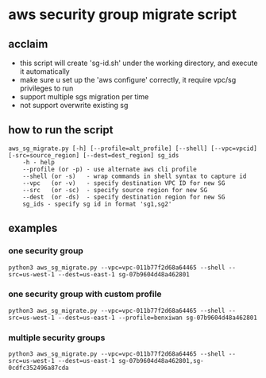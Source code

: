 # aws security group migrate script

## acclaim

- this script will create 'sg-id.sh' under the working directory, and execute it automatically
- make sure u set up the 'aws configure' correctly, it require vpc/sg privileges to run
- support multiple sgs migration per time
- not support overwrite existing sg

## how to run the script

```                      
aws_sg_migrate.py [-h] [--profile=alt_profile] [--shell] [--vpc=vpcid] [-src=source_region] [--dest=dest_region] sg_ids
    -h - help
    --profile (or -p) - use alternate aws cli profile
    --shell (or -s)   - wrap commands in shell syntax to capture id
    --vpc   (or -v)   - specify destination VPC ID for new SG
    --src   (or -sc)  - specify source region for new SG
    --dest  (or -ds)  - specify destination region for new SG
    sg_ids - specify sg id in format 'sg1,sg2'
```

## examples

### one security group
```
python3 aws_sg_migrate.py --vpc=vpc-011b77f2d68a64465 --shell --src=us-west-1 --dest=us-east-1 sg-07b9604d48a462801

```

### one security group with custom profile
```
python3 aws_sg_migrate.py --vpc=vpc-011b77f2d68a64465 --shell --src=us-west-1 --dest=us-east-1 --profile=benxiwan sg-07b9604d48a462801

```

### multiple security groups

```
python3 aws_sg_migrate.py --vpc=vpc-011b77f2d68a64465 --shell --src=us-west-1 --dest=us-east-1 sg-07b9604d48a462801,sg-0cdfc352496a87cda

```
